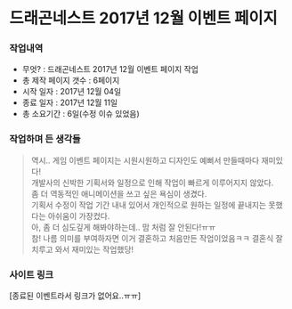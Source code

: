 # 드래곤네스트 2017년 12월 이벤트 페이지 #

### 작업내역 ###
- 무엇? : 드래곤네스트 2017년 12월 이벤트 페이지 작업<br>
- 총 제작 페이지 갯수 : 6페이지<br>
- 시작 일자 : 2017년 12월 04일<br>
- 종료 일자 : 2017년 12월 11일<br>
- 총 소요기간 : 6일(수정 이슈 있었음)

### 작업하며 든 생각들 ###
> 역시.. 게임 이벤트 페이지는 시원시원하고 디자인도 예뻐서 만들때마다 재미있다!<br>
> 개발사의 신박한 기획서와 일정으로 인해 작업이 빠르게 이루어지지 않았다.<br>
> 좀 더 역동적인 애니메이션을 쓰고 싶은 욕심이 생겼다.<br>
> 기획서 수정이 작업 기간 내내 있어서 개인적으로 원하는 일정에 끝내지는 못했다는 아쉬움이 가장컸다.<br>
> 아, 좀 더 심도깊게 해봐야하는데.. 맘 처럼 잘 안된다!ㅠㅠ<br>
> 참! 나름 의미를 부여하자면 이거 결혼하고 처음만든 작업이었음ㅋㅋ 결혼식 잘 치루고 와서 재미있는 작업했당!

### 사이트 링크 ###
[종료된 이벤트라서 링크가 없어요..ㅠㅠ]
